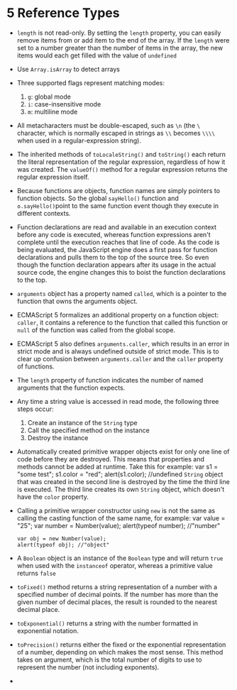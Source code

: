 # 5 Reference Types
* `length` is not read-only. By setting the `length` property, you can easily remove items from or add item to the end of the array. If the `length` were set to a number greater than the number of items in the array, the new items would each get filled with the value of `undefined`
* Use `Array.isArray` to detect arrays
* Three supported flags represent matching modes:
  1. `g`: global mode
  2. `i`: case-insensitive mode
  3. `m`: multiline mode
* All metacharacters must be double-escaped, such as `\n` (the `\` character, which is normally escaped in strings as `\\` becomes `\\\\` when used in a regular-expression string).
* The inherited methods of `toLocaleString()` and `toString()` each return the literal representation of the regular expression, regardless of how it was created. The `valueOf()` method for a regular expression returns the regular expression itself.
* Because functions are objects, function names are simply pointers to function objects. So the global `sayHello()` function and `o.sayHello()`point to the same function event though they execute in different contexts.
* Function declarations are read and available in an execution context before any code is executed, whereas function expressions aren't complete until the execution reaches that line of code. As the code is being evaluated, the JavaScript engine does a first pass for function declarations and pulls them to the top of the source tree. So even though the function declaration appears after its usage in the actual source code, the engine changes this to boist the function declarations to the top.
* `arguments` object has a property named `called`, which is a pointer to the function that owns the arguments object.
* ECMAScript 5 formalizes an additional property on a function object: `caller`, it contains a reference to the function that called this function or `null` of the function was called from the global scope.
* ECMAScript 5 also defines `arguments.caller`, which results in an error in strict mode and is always undefined outside of strict mode. This is to clear up confusion between `arguments.caller` and the `caller` property of functions.
* The `length` property of function indicates the number of named arguments that the function expects.
* Any time a string value is accessed in read mode, the following three steps occur:
  1. Create an instance of the `String` type
  2. Call the specified method on the instance
  3. Destroy the instance
* Automatically created primitive wrapper objects exist for only one line of code before they are destroyed. This means that properties and methods cannot be added at runtime. Take this for example:
      var s1 = "some test";
      s1.color = "red";
      alert(s1.color); //undefined
  `String` object that was created in the second line is destroyed by the time the third line is executed. The third line creates its own `String` object, which doesn't have the `color` property.
* Calling a primitive wrapper constructor using `new` is not the same as calling the casting function of the same name, for example:
      var value = "25";
      var number = Number(value);
      alert(typeof number); //"number"
      
      var obj = new Number(value);
      alert(typeof obj); //"object"
* A `Boolean` object is an instance of the `Boolean` type and will return `true` when used with the `instanceof` operator, whereas a primitive value returns `false`
* `toFixed()` method returns a string representation of a number with a specified number of decimal points. If the number has more than the given number of decimal places, the result is rounded to the nearest decimal place.
* `toExponential()` returns a string with the number formatted in exponential notation.
* `toPrecision()` returns either the fixed or the exponential representation of a number, depending on which makes the most sense. This method takes on argument, which is the total number of digits to use to represent the number (not including exponents).
* 